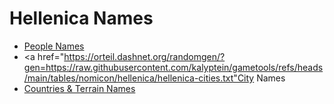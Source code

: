 
# Hellenica Names

* <a href="https://orteil.dashnet.org/randomgen/?gen=https://raw.githubusercontent.com/kalyptein/gametools/refs/heads/main/tables/nomicon/hellenica/hellenica-people.txt">People Names</a>
* <a href="https://orteil.dashnet.org/randomgen/?gen=https://raw.githubusercontent.com/kalyptein/gametools/refs/heads/main/tables/nomicon/hellenica/hellenica-cities.txt"City Names</a>
* <a href="https://orteil.dashnet.org/randomgen/?gen=https://raw.githubusercontent.com/kalyptein/gametools/refs/heads/main/tables/nomicon/hellenica/hellenica-countries-and-terrain.txt">Countries & Terrain Names</a>
